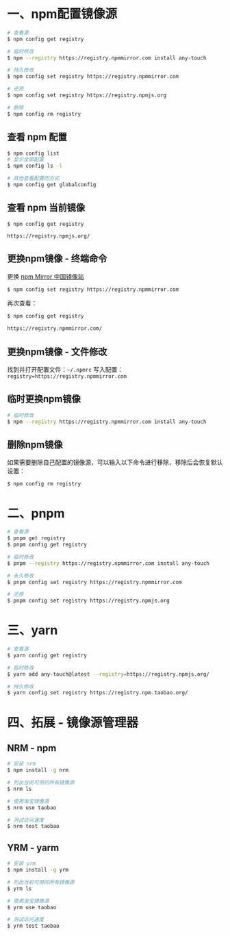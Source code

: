 # 一、npm配置镜像源

```bash
# 查看源
$ npm config get registry

# 临时修改
$ npm --registry https://registry.npmmirror.com install any-touch

# 持久修改
$ npm config set registry https://registry.npmmirror.com

# 还原
$ npm config set registry https://registry.npmjs.org

# 删除
$ npm config rm registry
```



## 查看 npm 配置

```bash
$ npm config list
# 显示全部配置
$ npm config ls -l

# 其他查看配置的方式
$ npm config get globalconfig
```



## 查看 npm 当前镜像

```shell
$ npm config get registry

https://registry.npmjs.org/
```



## 更换npm镜像 - 终端命令

更换 [npm Mirror 中国镜像站](https://npmmirror.com/)

```bash
$ npm config set registry https://registry.npmmirror.com
```

再次查看：

```bash
$ npm config get registry

https://registry.npmmirror.com/
```



## 更换npm镜像 - 文件修改

找到并打开配置文件：`~/.npmrc`
写入配置：`registry=https://registry.npmmirror.com`



## 临时更换npm镜像

```bash
# 临时修改
$ npm --registry https://registry.npmmirror.com install any-touch
```



## 删除npm镜像

如果需要删除自己配置的镜像源，可以输入以下命令进行移除，移除后会恢复默认设置：

```shell
$ npm config rm registry
```



# 二、pnpm

```bash
# 查看源
$ pnpm get registry
$ pnpm config get registry

# 临时修改
$ pnpm --registry https://registry.npmmirror.com install any-touch

# 永久修改
$ pnpm config set registry https://registry.npmmirror.com

# 还原
$ pnpm config set registry https://registry.npmjs.org
```



# 三、yarn

```bash
# 查看源
$ yarn config get registry

# 临时修改
$ yarn add any-touch@latest --registry=https://registry.npmjs.org/

# 持久修改
$ yarn config set registry https://registry.npm.taobao.org/
```



# 四、拓展 - 镜像源管理器

## NRM - npm

```bash
# 安装 nrm
$ npm install -g nrm

# 列出当前可用的所有镜像源
$ nrm ls

# 使用淘宝镜像源
$ nrm use taobao

# 测试访问速度
$ nrm test taobao
```



## YRM - yarm

```bash
# 安装 yrm
$ npm install -g yrm

# 列出当前可用的所有镜像源
$ yrm ls

# 使用淘宝镜像源
$ yrm use taobao

# 测试访问速度
$ yrm test taobao
```
